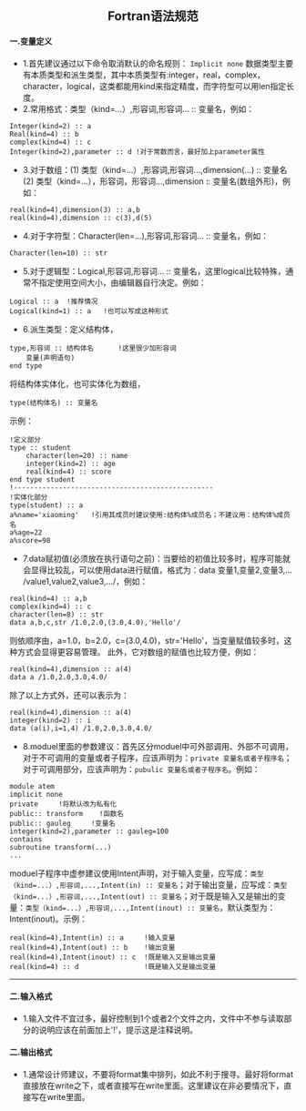 <h2 align=center> Fortran语法规范 </h2>

#### 一.变量定义 ####

- 1.首先建议通过以下命令取消默认的命名规则：
``Implicit none``
数据类型主要有本质类型和派生类型，其中本质类型有:integer，real，complex，character，logical，这类都能用kind来指定精度，而字符型可以用len指定长度。
- 2.常用格式：类型（kind=...）,形容词,形容词... :: 变量名，例如：
```Fortran
Integer(kind=2) :: a
Real(kind=4) :: b
complex(kind=4) :: c
Integer(kind=2),parameter :: d !对于常数而言，最好加上parameter属性
```
- 3.对于数组：(1) 类型（kind=...）,形容词,形容词...,dimension(...) :: 变量名
   (2) 类型（kind=...），形容词，形容词...,dimension :: 变量名(数组外形)，例如：
```Fortran
real(kind=4),dimension(3) :: a,b
real(kind=4),dimension :: c(3),d(5)
```
- 4.对于字符型：Character(len=...),形容词,形容词... :: 变量名，例如：
```Fortran
Character(len=10) :: str
```
- 5.对于逻辑型：Logical,形容词,形容词... :: 变量名，这里logical比较特殊，通常不指定使用空间大小，由编辑器自行决定。例如：
```Fortran
Logical :: a  !推荐情况
Logical(kind=1) :: a   !也可以写成这种形式
```
- 6.派生类型：定义结构体，
```Fortran
type,形容词 :: 结构体名      !这里很少加形容词
    变量(声明语句)
end type
```
将结构体实体化，也可实体化为数组，
```Fortran
type(结构体名) :: 变量名
```
示例：
```Fortran
!定义部分
type :: student
    character(len=20) :: name
    integer(kind=2) :: age
    real(kind=4) :: score
end type student
!-------------------------------------------------
!实体化部分
type(student) :: a
a%name='xiaoming'   !引用其成员时建议使用:结构体%成员名；不建议用：结构体%成员名
a%age=22
a%score=98
```
- 7.data赋初值(必须放在执行语句之前)：当要给的初值比较多时，程序可能就会显得比较乱，可以使用data进行赋值，格式为：data 变量1,变量2,变量3,... /value1,value2,value3,.../，例如：
```Fortran
real(kind=4) :: a,b
complex(kind=4) :: c
character(len=8) :: str
data a,b,c,str /1.0,2.0,(3.0,4.0),'Hello'/
```
则依顺序由，a=1.0，b=2.0，c=(3.0,4.0)，str='Hello'，当变量赋值较多时，这种方式会显得更容易管理。
此外，它对数组的赋值也比较方便，例如：
```Fortran
real(kind=4),dimension :: a(4)
data a /1.0,2.0,3.0,4.0/
```
除了以上方式外，还可以表示为：
```Fortran
real(kind=4),dimension :: a(4)
integer(kind=2) :: i
data (a(i),i=1,4) /1.0,2.0,3.0,4.0/
```
- 8.moduel里面的参数建议：首先区分moduel中可外部调用、外部不可调用，对于不可调用的变量或者子程序，应该声明为：``private 变量名或者子程序名``；对于可调用部分，应该声明为：``pubulic 变量名或者子程序名``。例如：
```Fortran
module atem
implicit none
private     !将默认改为私有化
public:: transform    !函数名
public:: gauleg     !变量名
integer(kind=2),parameter :: gauleg=100
contains
subroutine transform(...)
...
```
moduel子程序中虚参建议使用Intent声明，对于输入变量，应写成：``类型（kind=...）,形容词,...,Intent(in) :: 变量名``；对于输出变量，应写成：``类型（kind=...）,形容词,...,Intent(out) :: 变量名``；对于既是输入又是输出的变量：``类型（kind=...）,形容词,...,Intent(inout) :: 变量名``，默认类型为：Intent(inout)。示例：
```Fortran
real(kind=4),Intent(in) :: a     !输入变量
real(kind=4),Intent(out) :: b    !输出变量
real(kind=4),Intent(inout) :: c  !既是输入又是输出变量
real(kind=4) :: d                !既是输入又是输出变量
```
----
#### 二.输入格式 ####
- 1.输入文件不宜过多，最好控制到1个或者2个文件之内，文件中不参与读取部分的说明应该在前面加上'!'，提示这是注释说明。
#### 二.输出格式 ####
- 1.通常设计师建议，不要将format集中排列，如此不利于搜寻。最好将format直接放在write之下，或者直接写在write里面。这里建议在非必要情况下，直接写在write里面。
[^1]:正在学习完善中......